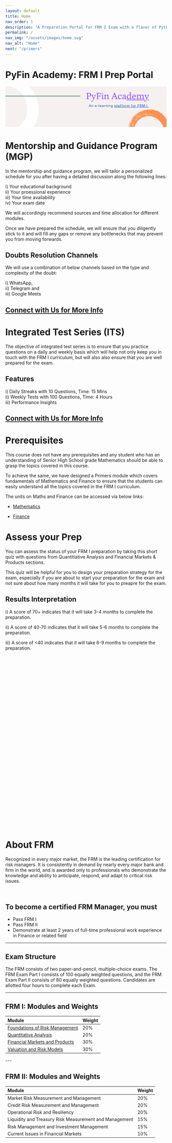 ```yaml
---
layout: default
title: Home
nav_order: 1
description: "A Preparation Portal for FRM I Exam with a flavor of Python Programming"
permalink: /
nav_img: "/assets/images/home.svg"
nav_alt: "Home"
next: "/primers"
---
```


# PyFin Academy: FRM I Prep Portal

[<img src="/assets/images/primers/pyfincover.png">](https://t.me/FRM_I)

<div class="theory" markdown="1">
  
# Mentorship and Guidance Program (MGP)

In the mentorship and guidance program, we will tailor a personalized schedule for you after having a detailed discussion along the following lines:    

i) Your educational background    
ii) Your proessional experience      
iii) Your time availability   
iv) Your exam date  

We will accordingly recommend sources and time allocation for different modules.  

Once we have prepared the schedule, we will ensure that you diligently stick to it and will fill any gaps or remove any bottlenecks that may prevent you from moving forwards. 

<div class="lo" markdown="1">
  
## Doubts Resolution Channels

We will use a combination of below channels based on the type and complexity of the doubt:

i) WhatsApp,  
ii) Telegram and    
iii) Google Meets  

</div>

<div class="lo" markdown="1">
  
## [Connect with Us for More Info](https://t.me/prateek964)

</div>

</div>

<div class="theory" markdown="1">
  
# Integrated Test Series (ITS)

The objective of integrated test series is to ensure that you practice questions on a daily and weekly basis which will help not only keep you in touch with the FRM I curriculum, but will also also ensure that you are well prepared for the exam. 


<div class="lo" markdown="1">
  
## Features

i) Daily Streaks with 10 Questions, Time: 15 Mins   
ii) Weekly Tests with 100 Questions, Time: 4 Hours    
iii) Performance Insights   

</div>

<div class="lo" markdown="1">
  
## [Connect with Us for More Info](https://t.me/prateek964)

</div>

</div>

<div class="theory" markdown="1">
   
# Prerequisites

This course does not have any prerequisites and any student who has an understanding of Senior High School grade Mathematics should be able to grasp the topics covered in this course. 

To achieve the same, we have designed a Primers module which covers fundamentals of Mathematics and Finance to ensure that the students can easily understand all the topics covered in the FRM I curriculum.

The units on Maths and Finance can be accessed via below links:

- [Mathematics](/primers/maths_1)

- [Finance](/primers/finance_2)

</div>

<div class="lo" markdown="1">
   
# Assess your Prep

You can assess the status of your FRM I preparation by taking this short quiz with questions from Quantitiative Analysis and Financial Markets & Products sections. 

This quiz will be helpful for you to design your preparation strategy for the exam, especially if you are about to start your preparation for the exam and not sure about how many months it will take for you to preapre for the exam.

<div class="subtheory" markdown="1">

## Results Interpretation

i) A score of 70+ indicates that it will take 3-4 months to complete the preparation.   

ii) A score of 40-70 indicates that it will take 5-6 months to complete the preparation.   

iii) A score of <40 indicates that it will take 6-9 months to complete the preparation.   

</div>

<br>

<div class="typeform-widget" data-url="https://form.typeform.com/to/B39AMx2H?typeform-medium=embed-snippet" style="width: 100%; height: 500px;"></div> <script> (function() { var qs,js,q,s,d=document, gi=d.getElementById, ce=d.createElement, gt=d.getElementsByTagName, id="typef_orm", b="https://embed.typeform.com/"; if(!gi.call(d,id)) { js=ce.call(d,"script"); js.id=id; js.src=b+"embed.js"; q=gt.call(d,"script")[0]; q.parentNode.insertBefore(js,q) } })() </script>

<br>

</div>

<div class="theory" markdown="1">
   
# About FRM

Recognized in every major market, the FRM is the leading certification for risk managers. It is consistently in demand by nearly every major bank and firm in the world, and is awarded only to professionals who demonstrate the knowledge and ability to anticipate, respond, and adapt to critical risk issues.

<br>

<div class="lo" markdown="1">
   
## To become a certified FRM Manager, you must

- Pass FRM I
- Pass FRM II
- Demonstrate at least 2 years of full-time professional work experience in Finance or related field

</div>

---

<div class="lo" markdown="1">
   
## Exam Structure

The FRM consists of two paper-and-pencil, multiple-choice exams. The FRM Exam Part I consists of 100 equally weighted questions, and the FRM Exam Part II consists of 80 equally weighted questions. Candidates are allotted four hours to complete each Exam.

</div>

---

<div class="lo" markdown="1">
   
## FRM I: Modules and Weights

| Module                                                            | Weight |
| :---------------------------------------------------------------- | :----- |
| [Foundations of Risk Management](/foundations_of_risk_management) | 20%    |
| [Quantitative Analysis](/quantitative_analysis)                   | 20%    |
| [Financial Markets and Products](/financial_markets_and_products) | 30%    |
| [Valuation and Risk Models](/valuation_and_risk_models)           | 30%    |

</div>
---

<div class="lo" markdown="1">
   
## FRM II: Modules and Weights

| Module                                                 | Weight |
| :----------------------------------------------------- | :----- |
| Market Risk Measurement and Management                 | 20%    |
| Credit Risk Measurement and Management                 | 20%    |
| Operational Risk and Resiliency                        | 20%    |
| Liquidity and Treasury Risk Measurement and Management | 15%    |
| Risk Management and Investment Management              | 15%    |
| Current Issues in Financial Markets                    | 10%    |

</div>

</div>

